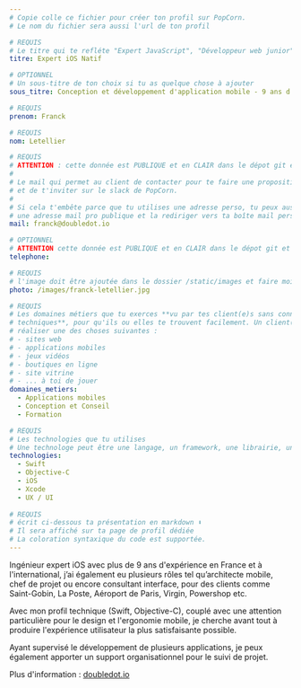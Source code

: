 ```yaml
---
# Copie colle ce fichier pour créer ton profil sur PopCorn.
# Le nom du fichier sera aussi l'url de ton profil

# REQUIS
# Le titre qui te refléte "Expert JavaScript", "Développeur web junior"
titre: Expert iOS Natif

# OPTIONNEL
# Un sous-titre de ton choix si tu as quelque chose à ajouter
sous_titre: Conception et développement d'application mobile - 9 ans d'expérience

# REQUIS
prenom: Franck

# REQUIS
nom: Letellier

# REQUIS
# ATTENTION : cette donnée est PUBLIQUE et en CLAIR dans le dépot git et sur le site
#
# Le mail qui permet au client de contacter pour te faire une proposition de projet
# et de t'inviter sur le slack de PopCorn.
#
# Si cela t'embête parce que tu utilises une adresse perso, tu peux aussi te créer
# une adresse mail pro publique et la rediriger vers ta boîte mail perso
mail: franck@doubledot.io

# OPTIONNEL
# ATTENTION cette donnée est PUBLIQUE et en CLAIR dans le dépot git et sur le site
telephone:

# REQUIS
# l'image doit être ajoutée dans le dossier /static/images et faire moins de 100ko ! Sa hauteur affichée sur le site sera de 300px, elle s'adaptera comme elle peut au responsive avec du css.
photo: /images/franck-letellier.jpg

# REQUIS
# Les domaines métiers que tu exerces **vu par tes client(e)s sans connaissances
# techniques**, pour qu'ils ou elles te trouvent facilement. Un client(e) veut par exemple
# réaliser une des choses suivantes :
# - sites web
# - applications mobiles
# - jeux vidéos
# - boutiques en ligne
# - site vitrine
# - ... à toi de jouer
domaines_metiers:
  - Applications mobiles
  - Conception et Conseil
  - Formation

# REQUIS
# Les technologies que tu utilises
# Une technologe peut être une langage, un framework, une librairie, un CMS ...
technologies:
  - Swift
  - Objective-C
  - iOS
  - Xcode
  - UX / UI
 
# REQUIS
# écrit ci-dessous ta présentation en markdown ⬇️
# Il sera affiché sur ta page de profil dédiée
# La coloration syntaxique du code est supportée.
---
```


Ingénieur expert iOS avec plus de 9 ans d'expérience en France et à l'international, j’ai également eu plusieurs rôles tel qu’architecte mobile, chef de projet ou encore consultant interface, pour des clients comme Saint-Gobin, La Poste, Aéroport de Paris, Virgin, Powershop etc.

Avec mon profil technique (Swift, Objective-C), couplé avec une attention particulière pour le design et l'ergonomie mobile, je cherche avant tout à produire l'expérience utilisateur la plus satisfaisante possible. 

Ayant supervisé le développement de plusieurs applications, je peux également apporter un support organisationnel pour le suivi de projet.

Plus d'information : [doubledot.io](https://www.doubledot.io)
